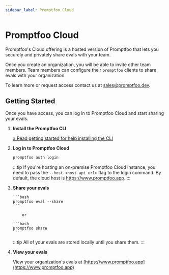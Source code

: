 ```yaml
---
sidebar_label: Promptfoo Cloud
---
```


# Promptfoo Cloud

Promptfoo's Cloud offering is a hosted version of Promptfoo that lets you securely and privately share evals with your team.

Once you create an organization, you will be able to invite other team members. Team members can configure their `promptfoo` clients to share evals with your organization.

To learn more or request access contact us at [sales@promptfoo.dev](mailto:sales@promptfoo.dev).

## Getting Started

Once you have access, you can log in to Promptfoo Cloud and start sharing your evals.

1.  **Install the Promptfoo CLI**

    [&raquo; Read getting started for help installing the CLI](/docs/getting-started)

2.  **Log in to Promptfoo Cloud**

    ```bash
    promptfoo auth login
    ```

    :::tip
    If you're hosting an on-premise Promptfoo Cloud instance, you need to pass the `--host <host api url>` flag to the login command. By default, the cloud host is https://www.promptfoo.app.
    :::

3.  **Share your evals**

        ```bash
        promptfoo eval --share
        ```

            or

        ```bash
        promptfoo share
        ```

    :::tip
    All of your evals are stored locally until you share them.
    :::

4.  **View your evals**

    View your organization's evals at [https://www.promptfoo.app](https://www.promptfoo.app)

